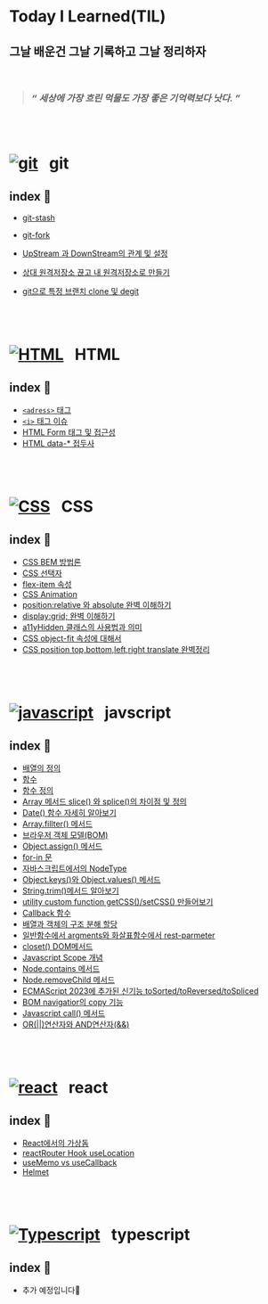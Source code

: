 <h1>Today I Learned(TIL)</h1>

<h2>그날 배운건 그날 기록하고 그날 정리하자</h2>
 
 <br/>

> ### _“ 세상에 가장 흐린 먹물도 가장 좋은 기억력보다 낫다. ”_

<br/>
  <br />

# [![git](https://skillicons.dev/icons?i=git)](https://skillicons.dev) &nbsp; git

## index 💁

- [git-stash](https://github.com/suwan98/TIL-Today-I-Learned/blob/main/git/git-stash.md)
- [git-fork](./git/fork.md)
- [UpStream 과 DownStream의 관계 및 설정](./git/upstream-downstream.md)
- [상대 원격저장소 끊고 내 원격저장소로 만들기](./git/git-remote-and-clone.md)
- [git으로 특정 브랜치 clone 및 degit](./git/git-clone-branch.md)

  <br/>
  <br />

# [![HTML](https://skillicons.dev/icons?i=html)](https://skillicons.dev) &nbsp; HTML

## index 💁

- [`<adress>` 태그](https://github.com/suwan98/TIL-Today-I-Learned/blob/main/html/adress-tag.md)
- [ `<i>` 태그 이슈](https://github.com/suwan98/TIL-Today-I-Learned/blob/main/html/i-tag-issue.md)
- [HTML Form 태그 및 접근성](./html/html-form.md)
- [HTML data-\* 접두사](./html/data.md)

<br />
<br />

# [![CSS](https://skillicons.dev/icons?i=css)](https://skillicons.dev) &nbsp; CSS

## index 💁

- [CSS BEM 방법론](https://github.com/suwan98/TIL-Today-I-Learned/blob/main/css/CSS-BEM-Naming.md)
- [CSS 선택자](./css/css-selector.md)
- [flex-item 속성](./css/flex-item.md)
- [CSS Animation](./css/animation.md)
- [position:relative 와 absolute 완벽 이해하기](./css/position.md)
- [display:grid; 완벽 이해하기](./css/grid.md)
- [a11yHidden 클래스의 사용법과 의미](./css/a11yHidden.md)
- [CSS object-fit 속성에 대해서](./css/object-fit.md)
- [CSS position top,bottom,left,right translate 완벽정리](./css/CSS-top-right-left-bottom.md)

<br />
<br />

# [![javascript](https://skillicons.dev/icons?i=js)](https://skillicons.dev) &nbsp; javscript

## index 💁

- [배열의 정의](https://github.com/suwan98/TIL-Today-I-Learned/blob/main/javascript/array.md)
- [함수](https://github.com/suwan98/TIL-Today-I-Learned/blob/main/javascript/function.md)
- [함수 정의](https://github.com/suwan98/TIL-Today-I-Learned/blob/main/javascript/function-definition.md)
- [Array 메서드 slice() 와 splice()의 차이점 및 정의](./javascript/array2.md)
- [Date() 함수 자세히 알아보기](./javascript/Date.md)
- [Array.fillter() 메서드](./javascript/array-filter.md)
- [브라우저 객체 모델(BOM)](./javascript/BOM.md)
- [Object.assign() 메서드](./javascript/Object.assign.md)
- [for-in 문](./javascript/for-in.md)
- [자바스크립트에서의 NodeType](./javascript/node-type.md)
- [Object.keys()와 Object.values() 메서드](./javascript/Object-keys.md)
- [String.trim()메서드 알아보기](./javascript/String-trim.md)
- [utility custom function getCSS()/setCSS() 만들어보기](./javascript/getCSS_setCSS.md)
- [Callback 함수](./javascript/callback-function.md)
- [배열과 객체의 구조 분해 할당](./javascript/destructuring-assignment.md)
- [일반함수에서 argments와 화살표함수에서 rest-parmeter](./javascript/argments.md)
- [closet() DOM메서드](./javascript/closest.md)
- [Javascript Scope 개념](./javascript/scope.md)
- [Node.contains 메서드](<./javascript/Node.contains().md>)
- [Node.removeChild 메서드](./javascript/Node.removeChild.md)
- [ECMAScript 2023에 추가된 신기능 toSorted/toReversed/toSpliced](./javascript/toSorted_toReversed_toSpliced.md)
- [BOM navigatior의 copy 기능](./javascript/Object.prototype.toString.md)
- [Javascript call() 메서드](./javascript/call.md)
- [OR(||)연산자와 AND연산자(&&)](./javascript/AND_OR.md)

<br />
<br />

# [![react](https://skillicons.dev/icons?i=react)](https://skillicons.dev) &nbsp; react

## index 💁

- [React에서의 가상돔](./react/virtualDOM.md)
- [reactRouter Hook useLocation](./react/useLocation.md)
- [useMemo vs useCallback](./react/useMemo-useCallback.md)
- [Helmet](./react/Helmet.md)

<br />
<br />

# [![Typescript](https://skillicons.dev/icons?i=ts)](https://skillicons.dev) &nbsp; typescript

## index 💁

- 추가 예정입니다🥲
